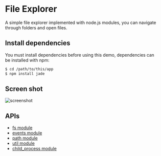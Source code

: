# File Explorer

A simple file explorer implemented with node.js modules, you can navigate through
folders and open files.

## Install dependencies

You must install dependencies before using this demo, dependencies can be installed
with npm:

````bash
$ cd /path/to/this/app
$ npm install jade
````

## Screen shot

![screenshot](http://ww4.sinaimg.cn/large/6556d357tw1dxui6m0i9kj.jpg)

## APIs

* [fs module](http://nodejs.org/api/fs.html)
* [events module](http://nodejs.org/api/events.html)
* [path module](http://nodejs.org/api/path.html)
* [util module](http://nodejs.org/api/util.html)
* [child_process module](http://nodejs.org/api/child_process.html)
